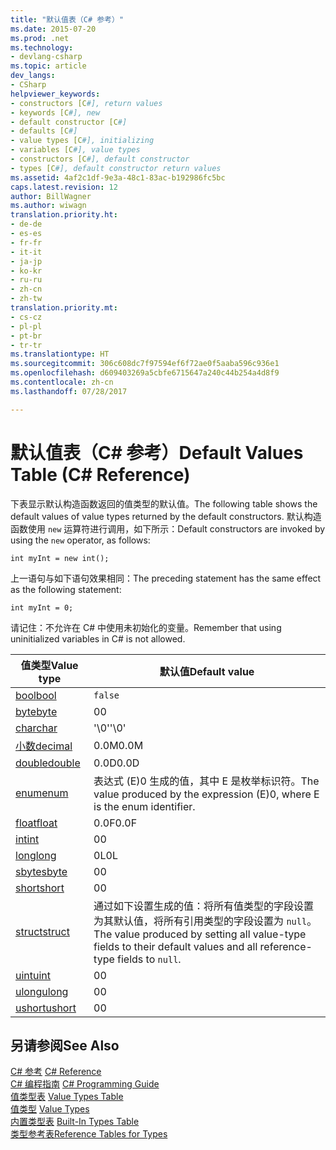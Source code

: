 ```yaml
---
title: "默认值表（C# 参考）"
ms.date: 2015-07-20
ms.prod: .net
ms.technology:
- devlang-csharp
ms.topic: article
dev_langs:
- CSharp
helpviewer_keywords:
- constructors [C#], return values
- keywords [C#], new
- default constructor [C#]
- defaults [C#]
- value types [C#], initializing
- variables [C#], value types
- constructors [C#], default constructor
- types [C#], default constructor return values
ms.assetid: 4af2c1df-9e3a-48c1-83ac-b192986fc5bc
caps.latest.revision: 12
author: BillWagner
ms.author: wiwagn
translation.priority.ht:
- de-de
- es-es
- fr-fr
- it-it
- ja-jp
- ko-kr
- ru-ru
- zh-cn
- zh-tw
translation.priority.mt:
- cs-cz
- pl-pl
- pt-br
- tr-tr
ms.translationtype: HT
ms.sourcegitcommit: 306c608dc7f97594ef6f72ae0f5aaba596c936e1
ms.openlocfilehash: d609403269a5cbfe6715647a240c44b254a4d8f9
ms.contentlocale: zh-cn
ms.lasthandoff: 07/28/2017

---
```

# <a name="default-values-table-c-reference"></a><span data-ttu-id="8d8c4-102">默认值表（C# 参考）</span><span class="sxs-lookup"><span data-stu-id="8d8c4-102">Default Values Table (C# Reference)</span></span>
<span data-ttu-id="8d8c4-103">下表显示默认构造函数返回的值类型的默认值。</span><span class="sxs-lookup"><span data-stu-id="8d8c4-103">The following table shows the default values of value types returned by the default constructors.</span></span> <span data-ttu-id="8d8c4-104">默认构造函数使用 `new` 运算符进行调用，如下所示：</span><span class="sxs-lookup"><span data-stu-id="8d8c4-104">Default constructors are invoked by using the `new` operator, as follows:</span></span>  
  
```  
int myInt = new int();  
```  
  
 <span data-ttu-id="8d8c4-105">上一语句与如下语句效果相同：</span><span class="sxs-lookup"><span data-stu-id="8d8c4-105">The preceding statement has the same effect as the following statement:</span></span>  
  
```  
int myInt = 0;  
```  
  
 <span data-ttu-id="8d8c4-106">请记住：不允许在 C# 中使用未初始化的变量。</span><span class="sxs-lookup"><span data-stu-id="8d8c4-106">Remember that using uninitialized variables in C# is not allowed.</span></span>  
  
|<span data-ttu-id="8d8c4-107">值类型</span><span class="sxs-lookup"><span data-stu-id="8d8c4-107">Value type</span></span>|<span data-ttu-id="8d8c4-108">默认值</span><span class="sxs-lookup"><span data-stu-id="8d8c4-108">Default value</span></span>|  
|----------------|-------------------|  
|[<span data-ttu-id="8d8c4-109">bool</span><span class="sxs-lookup"><span data-stu-id="8d8c4-109">bool</span></span>](../../../csharp/language-reference/keywords/bool.md)|`false`|  
|[<span data-ttu-id="8d8c4-110">byte</span><span class="sxs-lookup"><span data-stu-id="8d8c4-110">byte</span></span>](../../../csharp/language-reference/keywords/byte.md)|<span data-ttu-id="8d8c4-111">0</span><span class="sxs-lookup"><span data-stu-id="8d8c4-111">0</span></span>|  
|[<span data-ttu-id="8d8c4-112">char</span><span class="sxs-lookup"><span data-stu-id="8d8c4-112">char</span></span>](../../../csharp/language-reference/keywords/char.md)|<span data-ttu-id="8d8c4-113">'\0'</span><span class="sxs-lookup"><span data-stu-id="8d8c4-113">'\0'</span></span>|  
|[<span data-ttu-id="8d8c4-114">小数</span><span class="sxs-lookup"><span data-stu-id="8d8c4-114">decimal</span></span>](../../../csharp/language-reference/keywords/decimal.md)|<span data-ttu-id="8d8c4-115">0.0M</span><span class="sxs-lookup"><span data-stu-id="8d8c4-115">0.0M</span></span>|  
|[<span data-ttu-id="8d8c4-116">double</span><span class="sxs-lookup"><span data-stu-id="8d8c4-116">double</span></span>](../../../csharp/language-reference/keywords/double.md)|<span data-ttu-id="8d8c4-117">0.0D</span><span class="sxs-lookup"><span data-stu-id="8d8c4-117">0.0D</span></span>|  
|[<span data-ttu-id="8d8c4-118">enum</span><span class="sxs-lookup"><span data-stu-id="8d8c4-118">enum</span></span>](../../../csharp/language-reference/keywords/enum.md)|<span data-ttu-id="8d8c4-119">表达式 (E)0 生成的值，其中 E 是枚举标识符。</span><span class="sxs-lookup"><span data-stu-id="8d8c4-119">The value produced by the expression (E)0, where E is the enum identifier.</span></span>|  
|[<span data-ttu-id="8d8c4-120">float</span><span class="sxs-lookup"><span data-stu-id="8d8c4-120">float</span></span>](../../../csharp/language-reference/keywords/float.md)|<span data-ttu-id="8d8c4-121">0.0F</span><span class="sxs-lookup"><span data-stu-id="8d8c4-121">0.0F</span></span>|  
|[<span data-ttu-id="8d8c4-122">int</span><span class="sxs-lookup"><span data-stu-id="8d8c4-122">int</span></span>](../../../csharp/language-reference/keywords/int.md)|<span data-ttu-id="8d8c4-123">0</span><span class="sxs-lookup"><span data-stu-id="8d8c4-123">0</span></span>|  
|[<span data-ttu-id="8d8c4-124">long</span><span class="sxs-lookup"><span data-stu-id="8d8c4-124">long</span></span>](../../../csharp/language-reference/keywords/long.md)|<span data-ttu-id="8d8c4-125">0L</span><span class="sxs-lookup"><span data-stu-id="8d8c4-125">0L</span></span>|  
|[<span data-ttu-id="8d8c4-126">sbyte</span><span class="sxs-lookup"><span data-stu-id="8d8c4-126">sbyte</span></span>](../../../csharp/language-reference/keywords/sbyte.md)|<span data-ttu-id="8d8c4-127">0</span><span class="sxs-lookup"><span data-stu-id="8d8c4-127">0</span></span>|  
|[<span data-ttu-id="8d8c4-128">short</span><span class="sxs-lookup"><span data-stu-id="8d8c4-128">short</span></span>](../../../csharp/language-reference/keywords/short.md)|<span data-ttu-id="8d8c4-129">0</span><span class="sxs-lookup"><span data-stu-id="8d8c4-129">0</span></span>|  
|[<span data-ttu-id="8d8c4-130">struct</span><span class="sxs-lookup"><span data-stu-id="8d8c4-130">struct</span></span>](../../../csharp/language-reference/keywords/struct.md)|<span data-ttu-id="8d8c4-131">通过如下设置生成的值：将所有值类型的字段设置为其默认值，将所有引用类型的字段设置为 `null`。</span><span class="sxs-lookup"><span data-stu-id="8d8c4-131">The value produced by setting all value-type fields to their default values and all reference-type fields to `null`.</span></span>|  
|[<span data-ttu-id="8d8c4-132">uint</span><span class="sxs-lookup"><span data-stu-id="8d8c4-132">uint</span></span>](../../../csharp/language-reference/keywords/uint.md)|<span data-ttu-id="8d8c4-133">0</span><span class="sxs-lookup"><span data-stu-id="8d8c4-133">0</span></span>|  
|[<span data-ttu-id="8d8c4-134">ulong</span><span class="sxs-lookup"><span data-stu-id="8d8c4-134">ulong</span></span>](../../../csharp/language-reference/keywords/ulong.md)|<span data-ttu-id="8d8c4-135">0</span><span class="sxs-lookup"><span data-stu-id="8d8c4-135">0</span></span>|  
|[<span data-ttu-id="8d8c4-136">ushort</span><span class="sxs-lookup"><span data-stu-id="8d8c4-136">ushort</span></span>](../../../csharp/language-reference/keywords/ushort.md)|<span data-ttu-id="8d8c4-137">0</span><span class="sxs-lookup"><span data-stu-id="8d8c4-137">0</span></span>|  
  
## <a name="see-also"></a><span data-ttu-id="8d8c4-138">另请参阅</span><span class="sxs-lookup"><span data-stu-id="8d8c4-138">See Also</span></span>  
 <span data-ttu-id="8d8c4-139">[C# 参考](../../../csharp/language-reference/index.md) </span><span class="sxs-lookup"><span data-stu-id="8d8c4-139">[C# Reference](../../../csharp/language-reference/index.md) </span></span>  
 <span data-ttu-id="8d8c4-140">[C# 编程指南](../../../csharp/programming-guide/index.md) </span><span class="sxs-lookup"><span data-stu-id="8d8c4-140">[C# Programming Guide](../../../csharp/programming-guide/index.md) </span></span>  
 <span data-ttu-id="8d8c4-141">[值类型表](../../../csharp/language-reference/keywords/value-types-table.md) </span><span class="sxs-lookup"><span data-stu-id="8d8c4-141">[Value Types Table](../../../csharp/language-reference/keywords/value-types-table.md) </span></span>  
 <span data-ttu-id="8d8c4-142">[值类型](../../../csharp/language-reference/keywords/value-types.md) </span><span class="sxs-lookup"><span data-stu-id="8d8c4-142">[Value Types](../../../csharp/language-reference/keywords/value-types.md) </span></span>  
 <span data-ttu-id="8d8c4-143">[内置类型表](../../../csharp/language-reference/keywords/built-in-types-table.md) </span><span class="sxs-lookup"><span data-stu-id="8d8c4-143">[Built-In Types Table](../../../csharp/language-reference/keywords/built-in-types-table.md) </span></span>  
 [<span data-ttu-id="8d8c4-144">类型参考表</span><span class="sxs-lookup"><span data-stu-id="8d8c4-144">Reference Tables for Types</span></span>](../../../csharp/language-reference/keywords/reference-tables-for-types.md)

